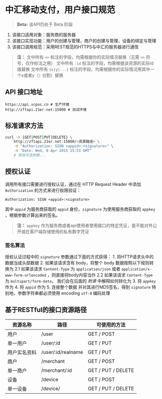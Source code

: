 # 中汇移动支付，用户接口规范
> **Beta:**
> 该API仍处于 Beta 阶段
1. 该接口适用对象：服务商的服务器
2. 该接口实现功能：用户的创建与管理，商户的创建与管理，设备的绑定与管理
3. 该接口调用规范：采用REST规范的HTTPS与中汇的服务器进行通信
> **注：**
> 文中所有 `<>` 标注的字段，均需根据你的实际情况替换（无需 `<>` 符号，仅作标注之用）
> 文中所有 `:id` 标注的字段，均需根据该资源的实际id值替换
> 文中所有 `{x|y|...}` 标注的字段，均需根据你的实际情况用其中一个x或者y（`|` 分割）替换

## API 接口地址
```
https://api.vcpos.cn # 生产环境
http://zftapi.21er.net:15080 # 测试环境
```

## 标准请求方法
```sh
curl -X {GET|POST|PUT|DELETE} \
    http://zftapi.21er.net:15080/<资源路径> \
    -H "Authorization: SIGN <appid>:<signature>" \
    -H "Date: Wed, 8 Apr 2015 15:51 GMT"
    # 其他可选参数...
```

## 授权认证
调用所有接口需要进行授权认证，通过在 HTTP Request Header 中添加 `Authorization` 的方式来进行权限验证：
```
Authorization: SIGN <appid>:<signature>
```
其中 *`appid`* 为服务商获取的 `appid` 身份，*`signature`* 为使用服务商获取的 `appkey` ，根据参数计算出来的签名。
> **注：**
> `appkey` 作为服务商或者api使用者使用接口的特定凭证，是不能对外公开或在客户端存储使用的私有数字凭证

### 签名算法

授权认证过程中的 *`signature`* 参数通过下面的方式获得：
1\. 将HTTP请求头中的数据当成头部数据 <head>
2\. 如果该请求含有 body，将整个 body 数据按照以下规则转换为 <body>
2\.1 如果该请求 `Content-Type` 为 `application/json` 或者 `application/x-www-form-urlencoded` ，则直接将body内容当作<body>
2\.2 如果该请求 `Content-Type` 为 `multipart/form-data`， 我们会在后面的 *附录* 中解释如何转化为 <body>
3\. 将 *`appkey`* 作为 <key>
4\. 将 *`appid`* 作为 <id>
5\. 连接整个数据 <id><head><body><key> 并对其进行MD5签名，得到 *`signature`*
特别地，参数字符串都必须使用 encoding `utf-8` 编码处理

## 基于RESTful的接口资源路径
| 资源名称     | 路径                                     | 可使用的方法         |
|-------------|------------------------------------------|--------------------|
| 用户         | /user                                   | GET / POST         |
| 单一用户     | /user/:id                                | GET / PUT          |
| 用户实名资料  | /user/:id/realname                       | GET / PUT          |
| 商户        | /merchant                                | GET / POST         |
| 单一商户     | /merchant/:id                            | GET / PUT / DELETE |
| 设备        | /device                                  | GET / POST         |
| 单一设备     | /device/<ksnno>                          | GET / PUT / DELETE |